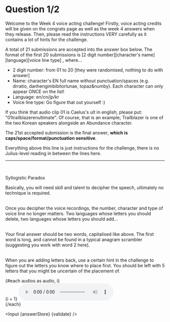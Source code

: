 <script>
    export let answerStore;
    export let validate;

    import Input from "$lib/Input.svelte";
    import audio01 from "$lib/assets/week4-01.mp3";
    import audio02 from "$lib/assets/week4-02.mp3";
    import audio03 from "$lib/assets/week4-03.mp3";
    import audio04 from "$lib/assets/week4-04.mp3";
    import audio05 from "$lib/assets/week4-05.mp3";
    import audio06 from "$lib/assets/week4-06.mp3";
    import audio07 from "$lib/assets/week4-07.mp3";
    import audio08 from "$lib/assets/week4-08.mp3";
    import audio09 from "$lib/assets/week4-09.mp3";
    import audio10 from "$lib/assets/week4-10.mp3";
    import audio11 from "$lib/assets/week4-11.mp3";
    import audio12 from "$lib/assets/week4-12.mp3";
    import audio13 from "$lib/assets/week4-13.mp3";
    import audio14 from "$lib/assets/week4-14.mp3";
    import audio15 from "$lib/assets/week4-15.mp3";
    import audio16 from "$lib/assets/week4-16.mp3";
    import audio17 from "$lib/assets/week4-17.mp3";
    import audio18 from "$lib/assets/week4-18.mp3";
    import audio19 from "$lib/assets/week4-19.mp3";
    import audio20 from "$lib/assets/week4-20.mp3";

    let audios = [
      audio01, audio02, audio03, audio04, audio05, 
      audio06, audio07, audio08, audio09, audio10, 
      audio11, audio12, audio13, audio14, audio15, 
      audio16, audio17, audio18, audio19, audio20,
    ];
</script>

<div class="markdown">

# Question 1/2

Welcome to the Week 4 voice acting challenge! Firstly, voice acting credits will be given on the congrats page as well as the week 4 answers when they release. Then, please read the instructions VERY carefully as it contains a lot of hints for the challenge.

A total of 21 submissions are accepted into the answer box below. The format of the first 20 submissions is [2 digit number][character's name][language][voice line type] , where...

-   2 digit number: from 01 to 20 [they were randomised, nothing to do with answer]
-   Name: character's EN full name without punctuation/spaces (e.g. drratio, danhengimbibitorlunae, topaz&numby). Each character can only appear ONCE on the list!
-   Language: en/cn/jp/kr
-   Voice line type: Go figure that out yourself :)

If you think that audio clip 01 is Caelus's ult in english, please put: "01trailblazerenultimate". Of course, that is an example; Trailblazer is one of the two Korean speakers alongside an Abundance character.

The 21st accepted submission is the final answer, **which is caps/space/format/punctuation sensitive**.

Everything above this line is just instructions for the challenge, there is no Julius-level reading in between the lines here.

---

<br>
<p class="!text-center !text-3xl"> Syllogistic Paradox </p>

<p class="!text-center !text-lg">
  Basically, you will need skill and talent to decipher the speech, ultimately no technique is required. <br><br>

Once you decipher the voice recordings, the number, character and type of voice line no longer matters. Two languages whose letters you should delete, two languages whose letters you should add...<br><br>

Your final answer should be two words, capitalised like above.
The first word is long, and cannot be found in a typical anagram scrambler (suggesting you work with word 2 here). <br><br>

When you are adding letters back, use a certain hint in the challenge to figure out the letters you know where to place first. You should be left with 5 letters that you might be uncertain of the placement of.

<div class="grid grid-cols-4">
  {#each audios as audio, i}
    <div>
      {i + 1}
      <audio controls>
        <source src={audio}>
      </audio>
    </div>
  {/each}
</div>

</div>

<Input {answerStore} {validate} />
